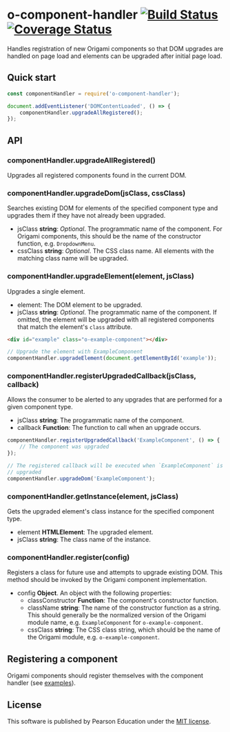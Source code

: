 # o-component-handler [![Build Status](https://travis-ci.org/Pearson-Higher-Ed/o-component-handler.svg)](https://travis-ci.org/Pearson-Higher-Ed/o-component-handler) [![Coverage Status](https://coveralls.io/repos/Pearson-Higher-Ed/o-component-handler/badge.svg?branch=master&service=github)](https://coveralls.io/github/Pearson-Higher-Ed/o-component-handler?branch=master)

Handles registration of new Origami components so that DOM upgrades are handled on page load and elements can be upgraded after initial page load.

## Quick start

```js
const componentHandler = require('o-component-handler');

document.addEventListener('DOMContentLoaded', () => {
	componentHandler.upgradeAllRegistered();
});
```

## API

### componentHandler.upgradeAllRegistered()

Upgrades all registered components found in the current DOM.

### componentHandler.upgradeDom(jsClass, cssClass)

Searches existing DOM for elements of the specified component type and upgrades them if they have not already been upgraded.

- jsClass **string**: *Optional*. The programmatic name of the component. For Origami components, this should be the name of the constructor function, e.g. `DropdownMenu`.
- cssClass **string**: *Optional*. The CSS class name. All elements with the matching class name will be upgraded.

### componentHandler.upgradeElement(element, jsClass)

Upgrades a single element.

- element: The DOM element to be upgraded.
- jsClass **string**: *Optional*. The programmatic name of the component. If omitted, the element will be upgraded with all registered components that match the element's `class` attribute.

```html
<div id="example" class="o-example-component"></div>
```

```js
// Upgrade the element with ExampleComponent
componentHandler.upgradeElement(document.getElementById('example'));
```

### componentHandler.registerUpgradedCallback(jsClass, callback)

Allows the consumer to be alerted to any upgrades that are performed for a given component type.

* jsClass **string**: The programmatic name of the component.
* callback **Function**: The function to call when an upgrade occurs.

```js
componentHandler.registerUpgradedCallback('ExampleComponent', () => {
	// The component was upgraded
});

// The registered callback will be executed when `ExampleComponent` is
// upgraded
componentHandler.upgradeDom('ExampleComponent');
```

### componentHandler.getInstance(element, jsClass)

Gets the upgraded element's class instance for the specified component type.

* element **HTMLElement**: The upgraded element.
* jsClass **string**: The class name of the instance.

### componentHandler.register(config)

Registers a class for future use and attempts to upgrade existing DOM. This method should be invoked by the Origami component implementation.

* config **Object**. An object with the following properties:
	* classConstructor **Function**: The component's constructor function.
	* className **string**: The name of the constructor function as a string. This should generally be the normalized version of the Origami module name, e.g. `ExampleComponent` for `o-example-component`.
	* cssClass **string**: The CSS class string, which should be the name of the Origami module, e.g. `o-example-component`.

## Registering a component

Origami components should register themselves with the component handler (see [examples](examples)).

## License

This software is published by Pearson Education under the [MIT license](LICENSE).

